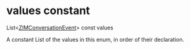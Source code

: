 


# values constant







List&lt;[ZIMConversationEvent](../../zego_uikit_prebuilt_live_audio_room/ZIMConversationEvent.md)> const values
  




<p>A constant List of the values in this enum, in order of their declaration.</p>










